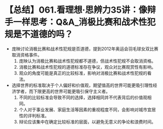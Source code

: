 # 【总结】061.看理想·思辨力35讲：像辩手一样思考：Q&A_消极比赛和战术性犯规是不道德的吗？

-   庞映讨论消极比赛和战术性犯规是否道德，提到2012年奥运会羽毛球女双比赛取消资格事件。
    1.  庞映认为消极比赛和战术性犯规都不道德，但战术性犯规不会取消资格。
    2.  消极比赛和战术性犯规的道德标准存在争议，观众对比赛观赏性有影响。
    3.  观众的角度可能是真正的比较标准，影响对消极比赛和战术性犯规的看法。
-   选择世界的标准取决于个人偏好和价值观，期望值高的世界可能更吸引理性经济学者，而下限更高的世界可能更吸引保守主义者。
    1.  不同的比较标准会导致不同的选择，选择相同并不代表背后的价值观相同。
    2.  个人对于事业发展、家庭生活等因素的重视程度不同，会影响对城市宜居性的评判标准。
    3.  辩论应该集中在确定比较标准的层面，以避免无意义的争论和浪费时间。